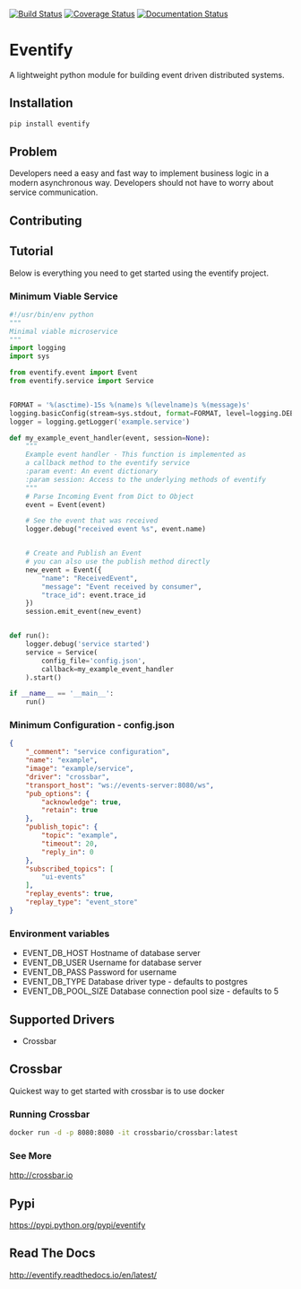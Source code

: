 [![Build Status](https://travis-ci.org/eventifyio/eventify.svg?branch=master)](https://travis-ci.org/eventifyio/eventify)
[![Coverage Status](https://coveralls.io/repos/github/morissette/eventify/badge.svg?branch=master)](https://coveralls.io/github/morissette/eventify?branch=master)
[![Documentation Status](https://readthedocs.org/projects/eventify/badge/?version=latest)](http://eventify.readthedocs.io/en/latest/?badge=latest)


# Eventify
A lightweight python module for building event driven distributed systems.

## Installation
```bash
pip install eventify
```

## Problem
Developers need a easy and fast way to implement business logic in a modern asynchronous way. Developers should not have to worry about service communication.

## Contributing

## Tutorial
Below is everything you need to get started using the eventify project.

### Minimum Viable Service
```python
#!/usr/bin/env python
"""
Minimal viable microservice
"""
import logging
import sys

from eventify.event import Event
from eventify.service import Service


FORMAT = '%(asctime)-15s %(name)s %(levelname)s %(message)s'
logging.basicConfig(stream=sys.stdout, format=FORMAT, level=logging.DEBUG)
logger = logging.getLogger('example.service')

def my_example_event_handler(event, session=None):
    """
    Example event handler - This function is implemented as
    a callback method to the eventify service
    :param event: An event dictionary
    :param session: Access to the underlying methods of eventify
    """
    # Parse Incoming Event from Dict to Object
    event = Event(event)

    # See the event that was received
    logger.debug("received event %s", event.name)


    # Create and Publish an Event
    # you can also use the publish method directly
    new_event = Event({
        "name": "ReceivedEvent",
        "message": "Event received by consumer",
        "trace_id": event.trace_id
    })
    session.emit_event(new_event)


def run():
    logger.debug('service started')
    service = Service(
        config_file='config.json',
        callback=my_example_event_handler
    ).start()

if __name__ == '__main__':
    run()
```

### Minimum Configuration - config.json
```json
{
    "_comment": "service configuration",
    "name": "example",
    "image": "example/service",
    "driver": "crossbar",
    "transport_host": "ws://events-server:8080/ws",
    "pub_options": {
        "acknowledge": true,
        "retain": true
    },
    "publish_topic": {
        "topic": "example",
        "timeout": 20,
        "reply_in": 0
    },
    "subscribed_topics": [
        "ui-events"
    ],
    "replay_events": true,
    "replay_type": "event_store"
}
```

### Environment variables
* EVENT_DB_HOST
Hostname of database server
* EVENT_DB_USER
Username for database server
* EVENT_DB_PASS
Password for username
* EVENT_DB_TYPE
Database driver type - defaults to postgres
* EVENT_DB_POOL_SIZE
Database connection pool size - defaults to 5

## Supported Drivers
* Crossbar

## Crossbar
Quickest way to get started with crossbar is to use docker

### Running Crossbar
```bash
docker run -d -p 8080:8080 -it crossbario/crossbar:latest
```

### See More
http://crossbar.io

## Pypi
https://pypi.python.org/pypi/eventify

## Read The Docs
http://eventify.readthedocs.io/en/latest/
